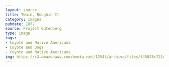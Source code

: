 ```yaml
---
layout: source
title: Twain, Roughin It
category: Images
pubdate: 1872
source: Project Gutenberg
type: image
tags:
- Coyote and Native Americans
- Coyote and Dogs
- Coyote and Native Americans 
img: https://s3.amazonaws.com/omeka-net/12543/archive/files/f45078c721d14878ef34ba2054a08ad6.jpg?AWSAccessKeyId=AKIAI3ATG3OSQLO5HGKA&Expires=1439523925&Signature=JVVUsUvCeqzoNK%2FunyNPSkihVKI%3D
---
```

